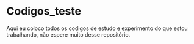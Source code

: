 # Codigos_teste
Aqui eu coloco todos os codigos de estudo e experimento do que estou trabalhando, não espere muito desse repositório.
